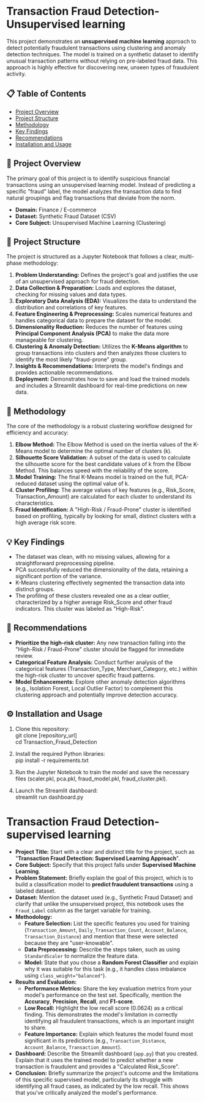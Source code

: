 
# **Transaction Fraud Detection-Unsupervised learning**

This project demonstrates an **unsupervised machine learning** approach to detect potentially fraudulent transactions using clustering and anomaly detection techniques. The model is trained on a synthetic dataset to identify unusual transaction patterns without relying on pre-labeled fraud data. This approach is highly effective for discovering new, unseen types of fraudulent activity.

## **📋 Table of Contents**

* [Project Overview](https://www.google.com/search?q=%23project-overview)  
* [Project Structure](https://www.google.com/search?q=%23project-structure)  
* [Methodology](https://www.google.com/search?q=%23methodology)  
* [Key Findings](https://www.google.com/search?q=%23key-findings)  
* [Recommendations](https://www.google.com/search?q=%23recommendations)  
* [Installation and Usage](https://www.google.com/search?q=%23installation-and-usage)

## **📝 Project Overview**

The primary goal of this project is to identify suspicious financial transactions using an unsupervised learning model. Instead of predicting a specific "fraud" label, the model analyzes the transaction data to find natural groupings and flag transactions that deviate from the norm.

* **Domain:** Finance / E-commerce  
* **Dataset:** Synthetic Fraud Dataset (CSV)  
* **Core Subject:** Unsupervised Machine Learning (Clustering)

## **📁 Project Structure**

The project is structured as a Jupyter Notebook that follows a clear, multi-phase methodology:

1. **Problem Understanding:** Defines the project's goal and justifies the use of an unsupervised approach for fraud detection.  
2. **Data Collection & Preparation:** Loads and explores the dataset, checking for missing values and data types.  
3. **Exploratory Data Analysis (EDA):** Visualizes the data to understand the distribution and correlations of key features.  
4. **Feature Engineering & Preprocessing:** Scales numerical features and handles categorical data to prepare the dataset for the model.  
5. **Dimensionality Reduction:** Reduces the number of features using **Principal Component Analysis (PCA)** to make the data more manageable for clustering.  
6. **Clustering & Anomaly Detection:** Utilizes the **K-Means algorithm** to group transactions into clusters and then analyzes those clusters to identify the most likely "fraud-prone" group.  
7. **Insights & Recommendations:** Interprets the model's findings and provides actionable recommendations.  
8. **Deployment:** Demonstrates how to save and load the trained models and includes a Streamlit dashboard for real-time predictions on new data.

## **🧠 Methodology**

The core of the methodology is a robust clustering workflow designed for efficiency and accuracy:

1. **Elbow Method:** The Elbow Method is used on the inertia values of the K-Means model to determine the optimal number of clusters (k).  
2. **Silhouette Score Validation:** A subset of the data is used to calculate the silhouette score for the best candidate values of k from the Elbow Method. This balances speed with the reliability of the score.  
3. **Model Training:** The final K-Means model is trained on the full, PCA-reduced dataset using the optimal value of k.  
4. **Cluster Profiling:** The average values of key features (e.g., Risk\_Score, Transaction\_Amount) are calculated for each cluster to understand its characteristics.  
5. **Fraud Identification:** A "High-Risk / Fraud-Prone" cluster is identified based on profiling, typically by looking for small, distinct clusters with a high average risk score.

## **💡 Key Findings**

* The dataset was clean, with no missing values, allowing for a straightforward preprocessing pipeline.  
* PCA successfully reduced the dimensionality of the data, retaining a significant portion of the variance.  
* K-Means clustering effectively segmented the transaction data into distinct groups.  
* The profiling of these clusters revealed one as a clear outlier, characterized by a higher average Risk\_Score and other fraud indicators. This cluster was labeled as "High-Risk".

## **🚀 Recommendations**

* **Prioritize the high-risk cluster:** Any new transaction falling into the "High-Risk / Fraud-Prone" cluster should be flagged for immediate review.  
* **Categorical Feature Analysis:** Conduct further analysis of the categorical features (Transaction\_Type, Merchant\_Category, etc.) within the high-risk cluster to uncover specific fraud patterns.  
* **Model Enhancements:** Explore other anomaly detection algorithms (e.g., Isolation Forest, Local Outlier Factor) to complement this clustering approach and potentially improve detection accuracy.

## **⚙️ Installation and Usage**

1. Clone this repository:  
   git clone \[repository\_url\]  
   cd Transaction\_Fraud\_Detection

2. Install the required Python libraries:  
   pip install \-r requirements.txt

3. Run the Jupyter Notebook to train the model and save the necessary files (scaler.pkl, pca.pkl, fraud\_model.pkl, fraud\_cluster.pkl).  
4. Launch the Streamlit dashboard:  
   streamlit run dashboard.py

 # **Transaction Fraud Detection- supervised learning**

* **Project Title:** Start with a clear and distinct title for the project, such as "**Transaction Fraud Detection: Supervised Learning Approach**".
* **Core Subject:** Specify that this project falls under **Supervised Machine Learning**.
* **Problem Statement:** Briefly explain the goal of this project, which is to build a classification model to **predict fraudulent transactions** using a labeled dataset.
* **Dataset:** Mention the dataset used (e.g., Synthetic Fraud Dataset) and clarify that unlike the unsupervised project, this notebook uses the `Fraud_Label` column as the target variable for training.
* **Methodology:**
    * **Feature Selection:** List the specific features you used for training (`Transaction_Amount`, `Daily_Transaction_Count`, `Account_Balance`, `Transaction_Distance`) and mention that these were selected because they are "user-knowable".
    * **Data Preprocessing:** Describe the steps taken, such as using `StandardScaler` to normalize the feature data.
    * **Model:** State that you chose a **Random Forest Classifier** and explain why it was suitable for this task (e.g., it handles class imbalance using `class_weight="balanced"`).
* **Results and Evaluation:**
    * **Performance Metrics:** Share the key evaluation metrics from your model's performance on the test set. Specifically, mention the **Accuracy**, **Precision**, **Recall**, and **F1-score**.
    * **Low Recall:** Highlight the low recall score (0.0624) as a critical finding. This demonstrates the model's limitation in correctly identifying all fraudulent transactions, which is an important insight to share.
    * **Feature Importance:** Explain which features the model found most significant in its predictions (e.g., `Transaction_Distance`, `Account_Balance`, `Transaction_Amount`).
* **Dashboard:** Describe the Streamlit dashboard (`app.py`) that you created. Explain that it uses the trained model to predict whether a new transaction is fraudulent and provides a "Calculated Risk_Score".
* **Conclusion:** Briefly summarize the project's outcome and the limitations of this specific supervised model, particularly its struggle with identifying all fraud cases, as indicated by the low recall. This shows that you've critically analyzed the model's performance.




